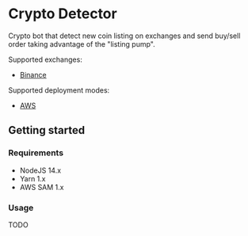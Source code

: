 # Crypto Detector

Crypto bot that detect new coin listing on exchanges and send buy/sell order taking advantage of the "listing pump".

Supported exchanges:

- [Binance](https://www.binance.com/)

Supported deployment modes:

- [AWS](https://aws.amazon.com/)

## Getting started

### Requirements

- NodeJS 14.x
- Yarn 1.x
- AWS SAM 1.x

### Usage

TODO
